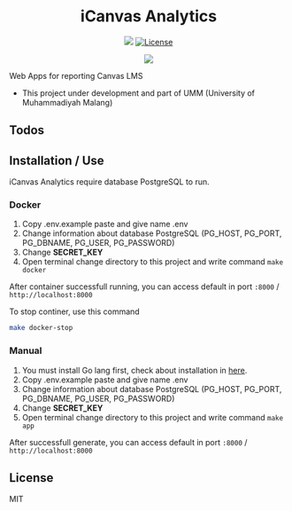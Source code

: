<h1 align="center">iCanvas Analytics</h1>

<p align="center">
  <a href="https://travis-ci.com/abmid/icanvas-analytics.svg?branch=master"><img src="https://travis-ci.com/abmid/icanvas-analytics.svg?branch=master"></a>
  <a href="https://opensource.org/licenses/MIT"><img src="https://img.shields.io/badge/License-MIT-green.svg" alt="License"></a>
</p>
<p align="center"><img src="https://i.ibb.co/7VCrCtj/screencapture-localhost-8000-2020-11-14-10-40-09-copy.png"></p>
Web Apps for reporting Canvas LMS

- This project under development and part of UMM (University of Muhammadiyah Malang)

<h2>Todos</h2>

<h2>Installation / Use</h2>

iCanvas Analytics require database PostgreSQL to run.

### Docker

<ol>
  <li>Copy .env.example paste and give name .env</li>
  <li>Change information about database PostgreSQL (PG_HOST, PG_PORT, PG_DBNAME, PG_USER, PG_PASSWORD)</li>
  <li>Change <b>SECRET_KEY</b></li>
  <li>Open terminal change directory to this project and write command <code>make docker</code></li>
</ol>

After container successfull running, you can access default in port <code>:8000</code> / <code>http://localhost:8000</code>

To stop continer, use this command

```sh
make docker-stop
```

### Manual
<ol>
  <li>You must install Go lang first, check about installation in <a href="https://golang.org/doc/install" target="_blank">here</a>.</li>
  <li>Copy .env.example paste and give name .env</li>
  <li>Change information about database PostgreSQL (PG_HOST, PG_PORT, PG_DBNAME, PG_USER, PG_PASSWORD)</li>
  <li>Change <b>SECRET_KEY</b></li>
  <li>Open terminal change directory to this project and write command <code>make app</code></li>  
</ol>

After successfull generate, you can access default in port <code>:8000</code> / <code>http://localhost:8000</code>

License
----

MIT
